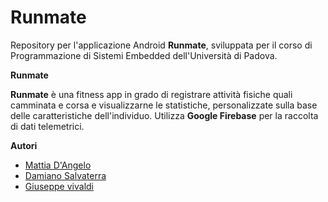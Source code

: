 # Runmate

Repository per l'applicazione Android **Runmate**, sviluppata per il corso di Programmazione di Sistemi Embedded dell'Università di Padova.

**Runmate**

**Runmate** è una fitness app in grado di registrare attività fisiche quali camminata e corsa e visualizzarne le statistiche, personalizzate sulla base delle caratteristiche dell'individuo.
Utilizza **Google Firebase** per la raccolta di dati telemetrici.

**Autori**

* [Mattia D'Angelo](https://github.com/MattiaDAngelo)
* [Damiano Salvaterra](https://github.com/DaMole98)
* [Giuseppe vivaldi](https://github.com/VVLGPP)
